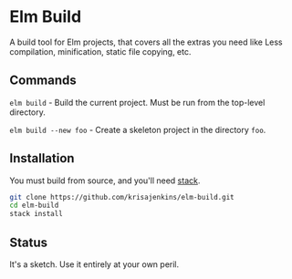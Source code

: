 # Elm Build

A build tool for Elm projects, that covers all the extras you need
like Less compilation, minification, static file copying, etc.

## Commands

`elm build` - Build the current project. Must be run from the top-level directory.

`elm build --new foo` - Create a skeleton project in the directory `foo`.

## Installation

You must build from source, and you'll need [stack](https://github.com/commercialhaskell/stack).

```sh
git clone https://github.com/krisajenkins/elm-build.git
cd elm-build
stack install
```

## Status

It's a sketch. Use it entirely at your own peril.
